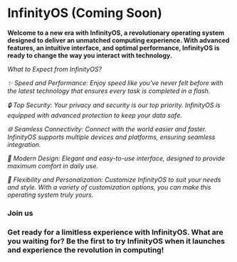 # InfinityOS (Coming Soon)

**Welcome to a new era with InfinityOS, a revolutionary operating system designed to deliver an unmatched computing experience. With advanced features, an intuitive interface, and optimal performance, InfinityOS is ready to change the way you interact with technology.**

_What to Expect from InfinityOS?_

_✨ Speed ​​and Performance: Enjoy speed like you've never felt before with the latest technology that ensures every task is completed in a flash._

_🔒 Top Security: Your privacy and security is our top priority. InfinityOS is equipped with advanced protection to keep your data safe._

_🌐 Seamless Connectivity: Connect with the world easier and faster. InfinityOS supports multiple devices and platforms, ensuring seamless integration._

_🎨 Modern Design: Elegant and easy-to-use interface, designed to provide maximum comfort in daily use._

_🚀 Flexibility and Personalization: Customize InfinityOS to suit your needs and style. With a variety of customization options, you can make this operating system truly yours._

### Join us
### Get ready for a limitless experience with InfinityOS. What are you waiting for? Be the first to try InfinityOS when it launches and experience the revolution in computing!
